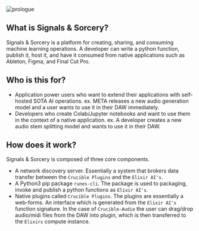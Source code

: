 ![prologue](/sas_prologue.png)

## What is Signals & Sorcery?

Signals & Sorcery is a platform for creating, sharing, and consuming machine learning operations.  A developer can write a python function, publish it, host it, and have it consumed from native applications such as Ableton, Figma, and Final Cut Pro.

## Who is this for?

- Application power users who want to extend their applications with self-hosted SOTA AI operations. ex. META releases a new audio generation model and a user wants to use it in their DAW immediately.
- Developers who create Colab/Jupyter notebooks and want to use them in the context of a native application.  ex. A developer creates a new audio stem splitting model and wants to use it in their DAW.

## How does it work?

Signals & Sorcery is composed of three core components. 
- A network discovery server.  Essentially a system that brokers data transfer between the `Crucible Plugins` and the `Elixir AI's`.
- A Python3 pip package `runes-cli`. The package is used to packaging, invoke and publish a python functions as `Elixir AI's`.
- Native plugins called `Crucible Plugins`.  The plugins are essentially a web-forms.  An interface which is generated from the `Elixir AI's` function signature.  In the case of  `Crucible-Audio` the user can drag/drop audio/midi files from the DAW into plugin, which is then transferred to the `Elixirs` compute instance.
